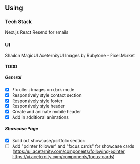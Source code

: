 ## Using

### **Tech Stack**
Next.js
React
Resend for emails

### **UI**
Shadcn
MagicUI
AceternityUI
Images by Rubytone - Pixel.Market


#### TODO
##### General
+ [x] Fix client images on dark mode
+ [x] Responsively style contact section
+ [x] Responsively style footer
+ [x] Responsively style header
+ [x] Create and animate mobile header
+ [x] Add in additional animations

##### Showcase Page
+ [x] Build out showcase/portfolio section
+ [ ] Add "pointer follower" and "focus cards" for showcase cards (https://ui.aceternity.com/components/following-pointer, https://ui.aceternity.com/components/focus-cards)